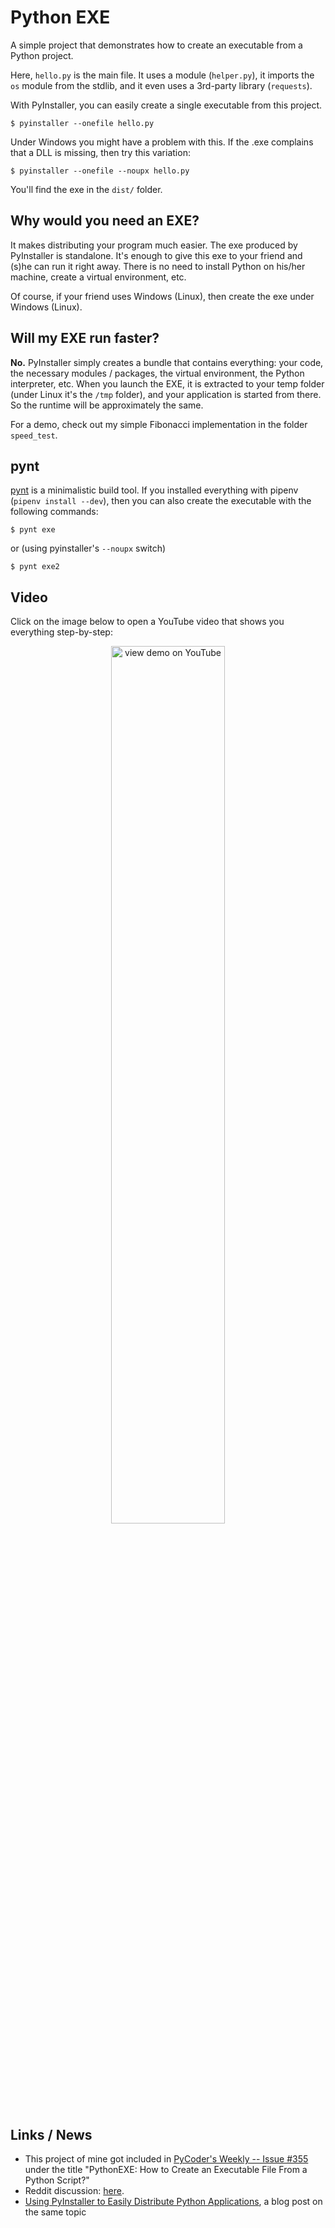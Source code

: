 Python EXE
==========

A simple project that demonstrates how to create an executable
from a Python project.

Here, `hello.py` is the main file. It uses a module (`helper.py`),
it imports the `os` module from the stdlib, and it even uses
a 3rd-party library (`requests`).

With PyInstaller, you can easily create a single executable from
this project.

    $ pyinstaller --onefile hello.py

Under Windows you might have a problem with this. If the .exe complains that
a DLL is missing, then try this variation:

    $ pyinstaller --onefile --noupx hello.py

You'll find the exe in the `dist/` folder.

Why would you need an EXE?
--------------------------

It makes distributing your program much easier. The exe produced by
PyInstaller is standalone. It's enough to give this exe to your
friend and (s)he can run it right away. There is no need to install
Python on his/her machine, create a virtual environment, etc.

Of course, if your friend uses Windows (Linux), then create the exe under
Windows (Linux).

Will my EXE run faster?
-----------------------

**No.** PyInstaller simply creates a bundle that contains everything: your code,
the necessary modules / packages, the virtual environment, the Python interpreter, etc.
When you launch the EXE, it is extracted to your temp folder (under Linux
it's the `/tmp` folder), and your application is started from there. So the
runtime will be approximately the same.

For a demo, check out my simple Fibonacci implementation in the folder `speed_test`.

pynt
----

[pynt](https://github.com/rags/pynt) is a minimalistic build tool. If you installed everything
with pipenv (`pipenv install --dev`), then you can also create
the executable with the following commands:

    $ pynt exe

or (using pyinstaller's `--noupx` switch)

    $ pynt exe2

Video
-----

Click on the image below to open a YouTube video that shows you everything step-by-step:

<div align="center">
  <a href="https://www.youtube.com/watch?v=2XBjnfx3g3U"><img width="60%" src="assets/screenshot.png" alt="view demo on YouTube"></a>
</div>

Links / News
------------

* This project of mine got included in [PyCoder's Weekly -- Issue #355](https://pycoders.com/issues/355)
under the title "PythonEXE: How to Create an Executable File From a Python Script?"
* Reddit discussion: [here](https://old.reddit.com/r/learnpython/comments/aoxoki/i_made_a_sample_project_to_demonstrate_how_to/).
* [Using PyInstaller to Easily Distribute Python Applications](https://realpython.com/pyinstaller-python/),
a blog post on the same topic
